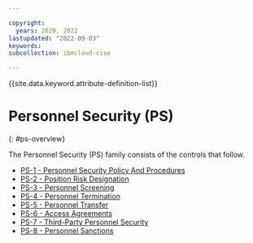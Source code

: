 ```yaml
---

copyright:
  years: 2020, 2022
lastupdated: "2022-09-03"
keywords: 
subcollection: ibmcloud-ciso

---
```




{{site.data.keyword.attribute-definition-list}}



# Personnel Security (PS)
{: #ps-overview}

The Personnel Security (PS) family consists of the controls that follow.

- [PS-1 - Personnel Security Policy And Procedures](/docs/ibmcloud-ciso?topic=ibmcloud-ciso-ps-1)
- [PS-2 - Position Risk Designation](/docs/ibmcloud-ciso?topic=ibmcloud-ciso-ps-2)
- [PS-3 - Personnel Screening](/docs/ibmcloud-ciso?topic=ibmcloud-ciso-ps-3)
- [PS-4 - Personnel Termination](/docs/ibmcloud-ciso?topic=ibmcloud-ciso-ps-4)
- [PS-5 - Personnel Transfer](/docs/ibmcloud-ciso?topic=ibmcloud-ciso-ps-5)
- [PS-6 - Access Agreements](/docs/ibmcloud-ciso?topic=ibmcloud-ciso-ps-6)
- [PS-7 - Third-Party Personnel Security](/docs/ibmcloud-ciso?topic=ibmcloud-ciso-ps-7)
- [PS-8 - Personnel Sanctions](/docs/ibmcloud-ciso?topic=ibmcloud-ciso-ps-8)



